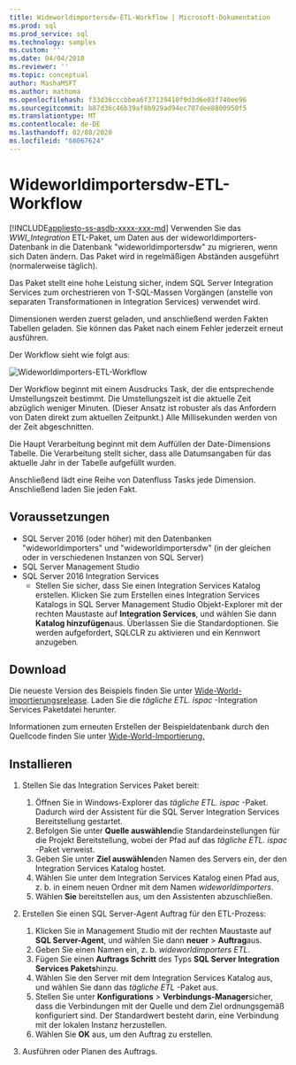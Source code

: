 ```yaml
---
title: Wideworldimportersdw-ETL-Workflow | Microsoft-Dokumentation
ms.prod: sql
ms.prod_service: sql
ms.technology: samples
ms.custom: ''
ms.date: 04/04/2018
ms.reviewer: ''
ms.topic: conceptual
author: MashaMSFT
ms.author: mathoma
ms.openlocfilehash: f33d36cccbbea6f37139410f9d3d6e03f740ee96
ms.sourcegitcommit: b87d36c46b39af8b929ad94ec707dee8800950f5
ms.translationtype: MT
ms.contentlocale: de-DE
ms.lasthandoff: 02/08/2020
ms.locfileid: "68067624"
---
```

# <a name="wideworldimportersdw-etl-workflow"></a>Wideworldimportersdw-ETL-Workflow
[!INCLUDE[appliesto-ss-asdb-xxxx-xxx-md](../includes/appliesto-ss-asdb-xxxx-xxx-md.md)]
Verwenden Sie das *WWI_Integration* ETL-Paket, um Daten aus der wideworldimporters-Datenbank in die Datenbank "wideworldimportersdw" zu migrieren, wenn sich Daten ändern. Das Paket wird in regelmäßigen Abständen ausgeführt (normalerweise täglich).

Das Paket stellt eine hohe Leistung sicher, indem SQL Server Integration Services zum orchestrieren von T-SQL-Massen Vorgängen (anstelle von separaten Transformationen in Integration Services) verwendet wird.

Dimensionen werden zuerst geladen, und anschließend werden Fakten Tabellen geladen. Sie können das Paket nach einem Fehler jederzeit erneut ausführen.

Der Workflow sieht wie folgt aus:

 ![Wideworldimporters-ETL-Workflow](media/wide-world-importers/wideworldimporters-etl-workflow.png)

Der Workflow beginnt mit einem Ausdrucks Task, der die entsprechende Umstellungszeit bestimmt. Die Umstellungszeit ist die aktuelle Zeit abzüglich weniger Minuten. (Dieser Ansatz ist robuster als das Anfordern von Daten direkt zum aktuellen Zeitpunkt.) Alle Millisekunden werden von der Zeit abgeschnitten.

Die Haupt Verarbeitung beginnt mit dem Auffüllen der Date-Dimensions Tabelle. Die Verarbeitung stellt sicher, dass alle Datumsangaben für das aktuelle Jahr in der Tabelle aufgefüllt wurden.

Anschließend lädt eine Reihe von Datenfluss Tasks jede Dimension. Anschließend laden Sie jeden Fakt.

## <a name="prerequisites"></a>Voraussetzungen

- SQL Server 2016 (oder höher) mit den Datenbanken "wideworldimporters" und "wideworldimportersdw" (in der gleichen oder in verschiedenen Instanzen von SQL Server)
- SQL Server Management Studio
- SQL Server 2016 Integration Services
  - Stellen Sie sicher, dass Sie einen Integration Services Katalog erstellen. Klicken Sie zum Erstellen eines Integration Services Katalogs in SQL Server Management Studio Objekt-Explorer mit der rechten Maustaste auf **Integration Services**, und wählen Sie dann **Katalog hinzufügen**aus. Überlassen Sie die Standardoptionen. Sie werden aufgefordert, SQLCLR zu aktivieren und ein Kennwort anzugeben.


## <a name="download"></a>Download

Die neueste Version des Beispiels finden Sie unter [Wide-World-importierungsrelease](https://go.microsoft.com/fwlink/?LinkID=800630). Laden Sie die *tägliche ETL. ispac* -Integration Services Paketdatei herunter.

Informationen zum erneuten Erstellen der Beispieldatenbank durch den Quellcode finden Sie unter [Wide-World-Importierung.](https://github.com/Microsoft/sql-server-samples/tree/master/samples/databases/wide-world-importers/wwi-integration-etl)

## <a name="install"></a>Installieren

1. Stellen Sie das Integration Services Paket bereit:
   1. Öffnen Sie in Windows-Explorer das *tägliche ETL. ispac* -Paket. Dadurch wird der Assistent für die SQL Server Integration Services Bereitstellung gestartet.
   2. Befolgen Sie unter **Quelle auswählen**die Standardeinstellungen für die Projekt Bereitstellung, wobei der Pfad auf das *tägliche ETL. ispac* -Paket verweist.
   3. Geben Sie unter **Ziel auswählen**den Namen des Servers ein, der den Integration Services Katalog hostet.
   4. Wählen Sie unter dem Integration Services Katalog einen Pfad aus, z. b. in einem neuen Ordner mit dem Namen *wideworldimporters*.
   5. Wählen **Sie** bereitstellen aus, um den Assistenten abzuschließen.

2. Erstellen Sie einen SQL Server-Agent Auftrag für den ETL-Prozess:
   1. Klicken Sie in Management Studio mit der rechten Maustaste auf **SQL Server-Agent**, und wählen Sie dann **neuer** > **Auftrag**aus.
   2. Geben Sie einen Namen ein, z. b. *wideworldimporters ETL*.
   3. Fügen Sie einen **Auftrags Schritt** des Typs **SQL Server Integration Services Pakets**hinzu.
   4. Wählen Sie den Server mit dem Integration Services Katalog aus, und wählen Sie dann das *tägliche ETL* -Paket aus.
   5. Stellen Sie unter **Konfigurations** > **Verbindungs-Manager**sicher, dass die Verbindungen mit der Quelle und dem Ziel ordnungsgemäß konfiguriert sind. Der Standardwert besteht darin, eine Verbindung mit der lokalen Instanz herzustellen.
   6. Wählen Sie **OK** aus, um den Auftrag zu erstellen.

3. Ausführen oder Planen des Auftrags.
